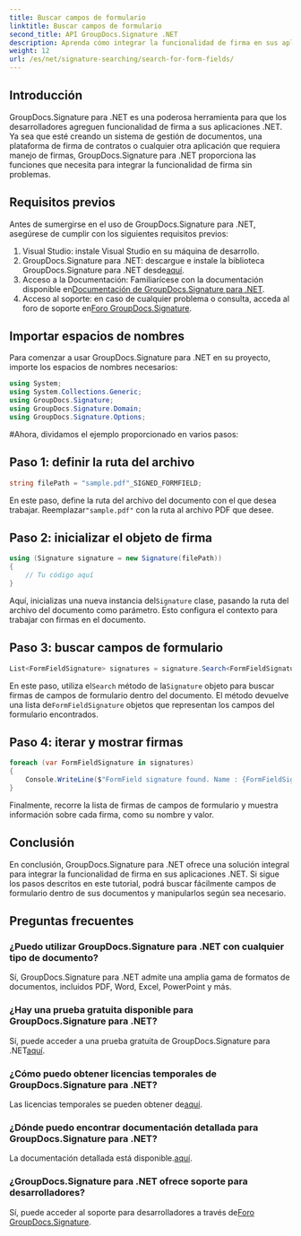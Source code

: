```yaml
---
title: Buscar campos de formulario
linktitle: Buscar campos de formulario
second_title: API GroupDocs.Signature .NET
description: Aprenda cómo integrar la funcionalidad de firma en sus aplicaciones .NET con GroupDocs.Signature para .NET. Siga nuestro paso a paso para una gestión de documentos perfecta.
weight: 12
url: /es/net/signature-searching/search-for-form-fields/
---
```

## Introducción
GroupDocs.Signature para .NET es una poderosa herramienta para que los desarrolladores agreguen funcionalidad de firma a sus aplicaciones .NET. Ya sea que esté creando un sistema de gestión de documentos, una plataforma de firma de contratos o cualquier otra aplicación que requiera manejo de firmas, GroupDocs.Signature para .NET proporciona las funciones que necesita para integrar la funcionalidad de firma sin problemas.
## Requisitos previos
Antes de sumergirse en el uso de GroupDocs.Signature para .NET, asegúrese de cumplir con los siguientes requisitos previos:
1. Visual Studio: instale Visual Studio en su máquina de desarrollo.
2.  GroupDocs.Signature para .NET: descargue e instale la biblioteca GroupDocs.Signature para .NET desde[aquí](https://releases.groupdocs.com/signature/net/).
3.  Acceso a la Documentación: Familiarícese con la documentación disponible en[Documentación de GroupDocs.Signature para .NET](https://tutorials.groupdocs.com/signature/net/).
4.  Acceso al soporte: en caso de cualquier problema o consulta, acceda al foro de soporte en[Foro GroupDocs.Signature](https://forum.groupdocs.com/c/signature/13).

## Importar espacios de nombres
Para comenzar a usar GroupDocs.Signature para .NET en su proyecto, importe los espacios de nombres necesarios:
```csharp
using System;
using System.Collections.Generic;
using GroupDocs.Signature;
using GroupDocs.Signature.Domain;
using GroupDocs.Signature.Options;
```
#Ahora, dividamos el ejemplo proporcionado en varios pasos:
## Paso 1: definir la ruta del archivo
```csharp
string filePath = "sample.pdf"_SIGNED_FORMFIELD;
```
 En este paso, define la ruta del archivo del documento con el que desea trabajar. Reemplazar`"sample.pdf"` con la ruta al archivo PDF que desee.
## Paso 2: inicializar el objeto de firma
```csharp
using (Signature signature = new Signature(filePath))
{
    // Tu código aquí
}
```
 Aquí, inicializas una nueva instancia del`Signature` clase, pasando la ruta del archivo del documento como parámetro. Esto configura el contexto para trabajar con firmas en el documento.
## Paso 3: buscar campos de formulario
```csharp
List<FormFieldSignature> signatures = signature.Search<FormFieldSignature>(SignatureType.FormField);
```
 En este paso, utiliza el`Search` método de la`Signature` objeto para buscar firmas de campos de formulario dentro del documento. El método devuelve una lista de`FormFieldSignature` objetos que representan los campos del formulario encontrados.
## Paso 4: iterar y mostrar firmas
```csharp
foreach (var FormFieldSignature in signatures)
{
    Console.WriteLine($"FormField signature found. Name : {FormFieldSignature.Name}. Value: {FormFieldSignature.Value}");
}
```
Finalmente, recorre la lista de firmas de campos de formulario y muestra información sobre cada firma, como su nombre y valor.

## Conclusión
En conclusión, GroupDocs.Signature para .NET ofrece una solución integral para integrar la funcionalidad de firma en sus aplicaciones .NET. Si sigue los pasos descritos en este tutorial, podrá buscar fácilmente campos de formulario dentro de sus documentos y manipularlos según sea necesario.
## Preguntas frecuentes
### ¿Puedo utilizar GroupDocs.Signature para .NET con cualquier tipo de documento?
Sí, GroupDocs.Signature para .NET admite una amplia gama de formatos de documentos, incluidos PDF, Word, Excel, PowerPoint y más.
### ¿Hay una prueba gratuita disponible para GroupDocs.Signature para .NET?
 Sí, puede acceder a una prueba gratuita de GroupDocs.Signature para .NET[aquí](https://releases.groupdocs.com/).
### ¿Cómo puedo obtener licencias temporales de GroupDocs.Signature para .NET?
 Las licencias temporales se pueden obtener de[aquí](https://purchase.groupdocs.com/temporary-license/).
### ¿Dónde puedo encontrar documentación detallada para GroupDocs.Signature para .NET?
 La documentación detallada está disponible.[aquí](https://tutorials.groupdocs.com/signature/net/).
### ¿GroupDocs.Signature para .NET ofrece soporte para desarrolladores?
 Sí, puede acceder al soporte para desarrolladores a través de[Foro GroupDocs.Signature](https://forum.groupdocs.com/c/signature/13).